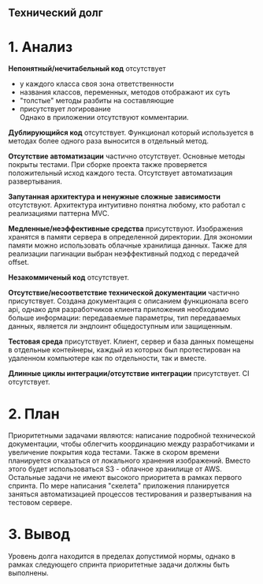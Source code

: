 ## Технический долг
# 1. Анализ
 **Непонятный/нечитабельный код** отсутствует
   - у каждого класса своя зона ответственности
   - названия классов, переменных, методов отображают их суть
   - "толстые" методы разбиты на составляющие
   - присутствует логирование  
 Однако в приложении отсутствуют комментарии.

 **Дублирующийся код** отсутствует. Функционал который используется в методах более одного раза выносится в отдельный метод.  
 
 **Отсутствие автоматизации** частично отсутствует. Основные методы покрыты тестами. При сборке проекта также проверяется положительный исход каждого теста. Отсутствует автоматизация развертывания.  
 
 **Запутанная архитектура и ненужные сложные зависимости** отсутствуют. Архитектура интуитивно понятна любому, кто работал с реализациями паттерна MVC.  
 
 **Медленные/неэффективные средства** присутствуют. Изображения хранятся в памяти сервера в определенной директории. Для экономии памяти можно использовать облачные хранилища данных. Также для реализации пагинации выбран неэффективный подход с передачей offset.  
 
 **Незакоммиченый код** отсутствует.  
 
 **Отсутствие/несоответствие технической документации** частично присутствует. Создана документация с описанием функционала всего api, однако для разработчиков клиента приложения необходимо больше информации: передаваемые параметры, тип передаваемых данных, является ли эндпоинт общедоступным или защищенным.  
 
 **Тестовая среда** присутствует. Клиент, сервер и база данных помещены в отдельные контейнеры, каждый из которых был протестирован на удаленном компьютере как по отдельности, так и вместе.  
 
 **Длинные циклы интеграции/отсутствие интеграции** присутствует. CI отсутствует.  

 # 2. План  
 Приоритетными задачами являются: написание подробной технической документации, чтобы облегчить координацию между разработчиками и увеличение покрытия кода тестами. Также в скором времени планируется отказаться от локального хранения изображений. Вместо этого будет использоваться S3 - облачное хранилище от AWS. Остальные задачи не имеют высокого приоритета в рамках первого спринта. По мере написания "скелета" приложения планируется заняться автоматизацией процессов тестирования и развертывания на тестовом сервере. 

 # 3. Вывод
 Уровень долга находится в пределах допустимой нормы, однако в рамках следующего спринта приоритетные задачи должны быть выполнены.
